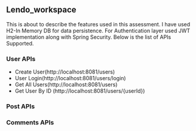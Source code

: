 ## Lendo_workspace

This is about to describe the features used in this assessment. I have used H2-In Memory DB for data persistence. For Authentication layer used JWT implementation along with Spring Security. Below is the list of APIs Supported.


### User APIs
  * Create User(http://localhost:8081/users)
  * User Login(http://localhost:8081/users/login)
  * Get All Users(http://localhost:8081/users)
  * Get User By ID (http://localhost:8081/users/{userId})
  
### Post APIs
### Comments APIs
